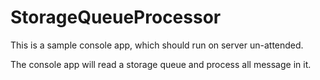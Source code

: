 # StorageQueueProcessor

This is a sample console app, which should run on server un-attended.

The console app will read a storage queue and process all message in it.

